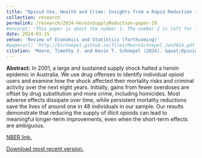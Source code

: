 ```yaml
---
title: "Opioid Use, Health and Crime: Insights from a Rapid Reduction in Heroin Supply"
collection: research
permalink: /research/2024-HeroinSupplyReduction-paper-10
#excerpt: 'This paper is about the number 1. The number 2 is left for future work.'
date: 2024-01-15
venue: 'Review of Economics and Statistics (forthcoming)'
#paperurl: 'http://kschnepel.github.io/files/MooreSchnepel_Jan2024.pdf'
citation: 'Moore, Timothy J. and Kevin T. Schnepel (2024). &quot;Opioid Use, Health and Crime: Insights from a Rapid Reduction in Heroin Supply.&quot;  (previously circulated as <i>NBER Working Paper No. 28848</i>).'
---
```


**Abstract:** In 2001, a large and sustained supply shock halted a heroin epidemic in Australia. We use drug offenses to identify individual opioid users and examine how the shock affected their mortality risks and criminal activity over the next eight years. Initially, gains from fewer overdoses are offset by drug substitution and more crime, including homicides. Most adverse effects dissipate over time, while persistent mortality reductions save the lives of around one in 48 individuals in our sample. Our results demonstrate that reducing the supply of illicit opioids can lead to meaningful longer-term improvements, even when the short-term effects are ambiguous.

[NBER link.](https://www.nber.org/papers/w28848)

[Download most recent version.](http://kschnepel.github.io/files/MooreSchnepel_Jan2024.pdf) 



